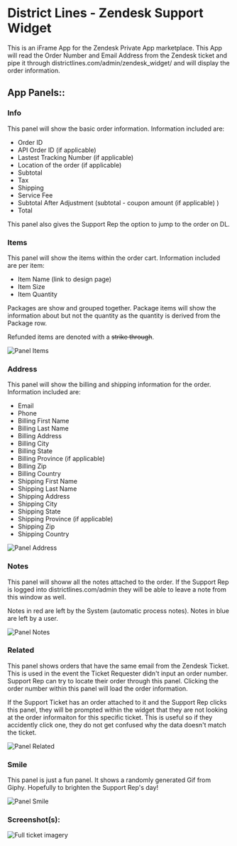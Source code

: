 # District Lines - Zendesk Support Widget

This is an iFrame App for the Zendesk Private App marketplace. This App will read the Order Number and Email Address from the Zendesk ticket and pipe it through districtlines.com/admin/zendesk_widget/ and will display the order information.

## App Panels::

### Info
This panel will show the basic order information. Information included are:

- Order ID
- API Order ID (if applicable)
- Lastest Tracking Number (if applicable)
- Location of the order (if applicable)
- Subtotal
- Tax
- Shipping
- Service Fee
- Subtotal After Adjustment (subtotal - coupon amount (if applicable) )
- Total

This panel also gives the Support Rep the option to jump to the order on DL.

### Items
This panel will show the items within the order cart. Information included are per item:

- Item Name (link to design page)
- Item Size
- Item Quantity

Packages are show and grouped together. Package items will show the information about but not the quantity as the quantity is derived from the Package row.

Refunded items are denoted with a <strike>strike through</strike>.

![Panel Items](http://districtlines.s3.amazonaws.com/app_images/zendesk_widget/panel-items.png)

### Address
This panel will show the billing and shipping information for the order. Information included are:

- Email
- Phone
- Billing First Name
- Billing Last Name
- Billing Address
- Billing City
- Billing State
- Billing Province (if applicable)
- Billing Zip
- Billing Country
- Shipping First Name
- Shipping Last Name
- Shipping Address
- Shipping City
- Shipping State
- Shipping Province (if applicable)
- Shipping Zip
- Shipping Country

![Panel Address](http://districtlines.s3.amazonaws.com/app_images/zendesk_widget/panel-address.png)

### Notes
This panel will showw all the notes attached to the order. If the Support Rep is logged into districtlines.com/admin they will be able to leave a note from this window as well.

Notes in red are left by the System (automatic process notes).
Notes in blue are left by a user.

![Panel Notes](http://districtlines.s3.amazonaws.com/app_images/zendesk_widget/panel-notes.png)

### Related
This panel shows orders that have the same email from the Zendesk Ticket. This is used in the event the Ticket Requester didn't input an order number. Support Rep can try to locate their order through this panel. Clicking the order number within this panel will load the order information.

If the Support Ticket has an order attached to it and the Support Rep clicks this panel, they will be prompted within the widget that they are not looking at the order informaiton for this specific ticket. This is useful so if they accidently click one, they do not get confused why the data doesn't match the ticket.

![Panel Related](http://districtlines.s3.amazonaws.com/app_images/zendesk_widget/panel-related.png)

### Smile
This panel is just a fun panel. It shows a randomly generated Gif from Giphy. Hopefully to brighten the Support Rep's day!

![Panel Smile](http://districtlines.s3.amazonaws.com/app_images/zendesk_widget/panel-smile.png)


### Screenshot(s):
![Full ticket imagery](http://districtlines.s3.amazonaws.com/app_images/zendesk_widget/main-full.png)
